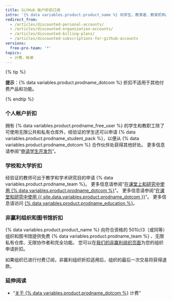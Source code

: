 ```yaml
---
title: GitHub 帐户折扣订阅
intro: '{% data variables.product.product_name %} 向学生、教育者、教育机构、非赢利组织和图书馆提供折扣。'
redirect_from:
  - /articles/discounted-personal-accounts/
  - /articles/discounted-organization-accounts/
  - /articles/discounted-billing-plans/
  - /articles/discounted-subscriptions-for-github-accounts
versions:
  free-pro-team: '*'
topics:
  - 计费，帐单
---
```


{% tip %}

**提示**：{% data variables.product.prodname_dotcom %} 折扣不适用于其他付费产品和功能。

{% endtip %}

### 个人帐户折扣

拥有 {% data variables.product.prodname_free_user %} 的学生和教职工除了可使用无限公共和私有仓库外，经验证的学生还可以申请 {% data variables.product.prodname_student_pack %}，以便从 {% data variables.product.prodname_dotcom %} 合作伙伴处获得其他好处。 更多信息请参阅“[申请学生开发包](/education/explore-the-benefits-of-teaching-and-learning-with-github-education/apply-for-a-student-developer-pack)”。

### 学校和大学折扣

经验证的教师可出于教学和学术研究目的申请 {% data variables.product.prodname_team %}。 更多信息请参阅“[在课堂上和研究中使用 {% data variables.product.prodname_dotcom %}](/education/explore-the-benefits-of-teaching-and-learning-with-github-education/use-github-in-your-classroom-and-research)”。 更多信息请参阅“[在课堂和研究中使用 {{ site.data.variables.product.prodname_dotcom }}](/articles/using-github-in-your-classroom-and-research)”。 更多信息请访问 [{% data variables.product.prodname_education %}](https://education.github.com/)。

### 非赢利组织和图书馆折扣

{% data variables.product.product_name %} 向符合资格的 501(c)3（或同等）组织和图书馆提供免费 {% data variables.product.prodname_team %} 、无限私有仓库、无限协作者和完全功能。 您可以在[我们的非赢利组织页面](https://github.com/nonprofit)为您的组织申请折扣。

如果组织已进行付费订阅，非赢利组织折扣适用后，组织的最后一次交易将获得退款。

### 延伸阅读

- “[关于 {% data variables.product.prodname_dotcom %}](/articles/about-billing-on-github) 计费”
